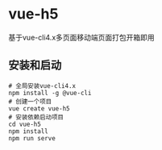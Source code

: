 # vue-h5

基于vue-cli4.x多页面移动端页面打包开箱即用

## 安装和启动

```shell
# 全局安装vue-cli4.x
npm install -g @vue-cli
# 创建一个项目
vue create vue-h5
# 安装依赖启动项目
cd vue-h5
npm install
npm run serve
```
